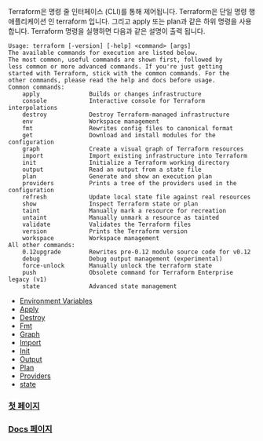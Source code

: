 Terraform은 명령 줄 인터페이스 (CLI)를 통해 제어됩니다.
Terraform은 단일 명령 행 애플리케이션 인 terraform 입니다. 그리고 apply 또는 plan과 같은 하위 명령을 사용합니다.
Terraform 명령을 실행하면 다음과 같은 설명이 출력 됩니다.

```  
Usage: terraform [-version] [-help] <command> [args]
The available commands for execution are listed below.
The most common, useful commands are shown first, followed by
less common or more advanced commands. If you're just getting
started with Terraform, stick with the common commands. For the
other commands, please read the help and docs before usage.
Common commands:
    apply              Builds or changes infrastructure
    console            Interactive console for Terraform interpolations
    destroy            Destroy Terraform-managed infrastructure
    env                Workspace management
    fmt                Rewrites config files to canonical format
    get                Download and install modules for the configuration
    graph              Create a visual graph of Terraform resources
    import             Import existing infrastructure into Terraform
    init               Initialize a Terraform working directory
    output             Read an output from a state file
    plan               Generate and show an execution plan
    providers          Prints a tree of the providers used in the configuration
    refresh            Update local state file against real resources
    show               Inspect Terraform state or plan
    taint              Manually mark a resource for recreation
    untaint            Manually unmark a resource as tainted
    validate           Validates the Terraform files
    version            Prints the Terraform version
    workspace          Workspace management
All other commands:
    0.12upgrade        Rewrites pre-0.12 module source code for v0.12
    debug              Debug output management (experimental)
    force-unlock       Manually unlock the terraform state
    push               Obsolete command for Terraform Enterprise legacy (v1)
    state              Advanced state management
```

* [Environment Variables](https://github.com/EstebanHan/Terraform-Workshop/tree/main/DOCS/02_Commands(CLI)/01_Environment_Variables)
* [Apply](https://github.com/EstebanHan/Terraform-Workshop/tree/main/DOCS/02_Commands(CLI)/02_Apply)
* [Destroy](https://github.com/EstebanHan/Terraform-Workshop/tree/main/DOCS/02_Commands(CLI)/03_Destroy)
* [Fmt](https://github.com/EstebanHan/Terraform-Workshop/tree/main/DOCS/02_Commands(CLI)/04_FMT)
* [Graph](https://github.com/EstebanHan/Terraform-Workshop/tree/main/DOCS/02_Commands(CLI)/05_Graph)
* [Import](https://github.com/EstebanHan/Terraform-Workshop/tree/main/DOCS/02_Commands(CLI)/06_Import)
* [Init](https://github.com/EstebanHan/Terraform-Workshop/tree/main/DOCS/02_Commands(CLI)/07_Init)
* [Output](https://github.com/EstebanHan/Terraform-Workshop/tree/main/DOCS/02_Commands(CLI)/08_Output)
* [Plan](https://github.com/EstebanHan/Terraform-Workshop/tree/main/DOCS/02_Commands(CLI)/09_Plan)
* [Providers](https://github.com/EstebanHan/Terraform-Workshop/tree/main/DOCS/02_Commands(CLI)/10_Providers)
* [state](https://github.com/EstebanHan/Terraform-Workshop/tree/main/DOCS/02_Commands(CLI)/11_State)

### [첫 페이지](https://github.com/EstebanHan/Terraform-Workshop)

### [Docs 페이지](https://github.com/EstebanHan/Terraform-Workshop/tree/main/DOCS/01_Configuration_Language)